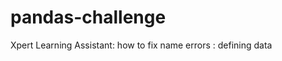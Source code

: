 # pandas-challenge
Xpert Learning Assistant: how to fix name errors
                        : defining data
